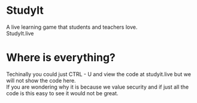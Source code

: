 # StudyIt
A live learning game that students and teachers love.
<br/>
StudyIt.live

# Where is everything?
Techinally you could just CTRL - U and view the code at studyit.live but we will not show the code here.
<br/>
If you are wondering why it is because we value security and if just all the code is this easy to see it would not be great.
<br/>

